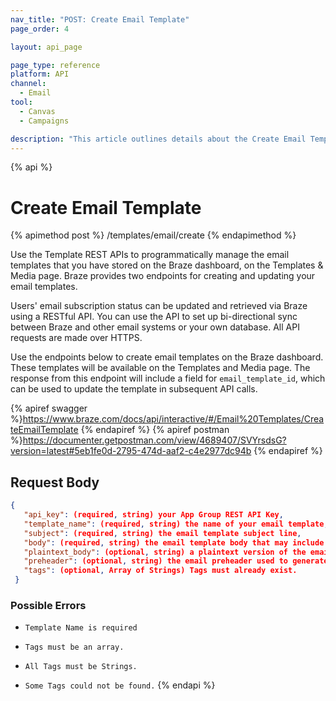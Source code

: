 ```yaml
---
nav_title: "POST: Create Email Template"
page_order: 4

layout: api_page

page_type: reference
platform: API
channel:
  - Email
tool:
  - Canvas
  - Campaigns

description: "This article outlines details about the Create Email Templates Braze endpoint."
---
```

{% api %}
# Create Email Template
{% apimethod post %}
/templates/email/create
{% endapimethod %}

Use the Template REST APIs to programmatically manage the email templates that you have stored on the Braze dashboard, on the Templates & Media page. Braze provides two endpoints for creating and updating your email templates.

Users' email subscription status can be updated and retrieved via Braze using a RESTful API. You can use the API to set up bi-directional sync between Braze and other email systems or your own database. All API requests are made over HTTPS.

Use the endpoints below to create email templates on the Braze dashboard. These templates will be available on the Templates and Media page. The response from this endpoint will include a field for `email_template_id`, which can be used to update the template in subsequent API calls.

{% apiref swagger %}https://www.braze.com/docs/api/interactive/#/Email%20Templates/CreateEmailTemplate {% endapiref %}
{% apiref postman %}https://documenter.getpostman.com/view/4689407/SVYrsdsG?version=latest#5eb1fe0d-2795-474d-aaf2-c4e2977dc94b {% endapiref %}

## Request Body

```json
{
   "api_key": (required, string) your App Group REST API Key,
   "template_name": (required, string) the name of your email template,
   "subject": (required, string) the email template subject line,
   "body": (required, string) the email template body that may include HTML,
   "plaintext_body": (optional, string) a plaintext version of the email template body,
   "preheader": (optional, string) the email preheader used to generate previews in some clients,
   "tags": (optional, Array of Strings) Tags must already exist.
 }
```

### Possible Errors
- `Template Name is required`

- `Tags must be an array.`

- `All Tags must be Strings.`

- `Some Tags could not be found.`
{% endapi %}
